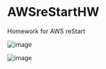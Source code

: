 # AWSreStartHW
Homework for AWS reStart

![image](https://github.com/acbrown001/AWSreStartHW/assets/104618343/d227ea75-f8cb-438b-bad2-48deb000b540)

![image](https://github.com/acbrown001/AWSreStartHW/assets/104618343/76d4f152-c6e6-4805-b755-4027406b593d)
